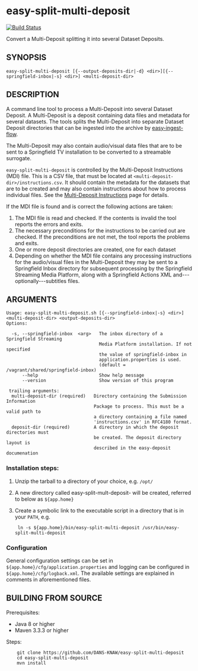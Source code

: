 easy-split-multi-deposit
========================
[![Build Status](https://travis-ci.org/DANS-KNAW/easy-split-multi-deposit.png?branch=master)](https://travis-ci.org/DANS-KNAW/easy-split-multi-deposit)

Convert a Multi-Deposit splitting it into several Dataset Deposits.

SYNOPSIS
--------

    easy-split-multi-deposit [{--output-deposits-dir|-d} <dir>][{--springfield-inbox|-s} <dir>] <multi-deposit-dir>


DESCRIPTION
-----------

A command line tool to process a Multi-Deposit into several Dataset Deposit. A Multi-Deposit
is a deposit containing data files and metadata for several datasets. The tools splits the
Multi-Deposit into separate Dataset Deposit directories that can be ingested into the archive by 
[easy-ingest-flow].

The Multi-Deposit may also contain audio/visual data files that are to be sent to a Springfield TV
installation to be converted to a streamable surrogate.

`easy-split-multi-deposit` is controlled by the Multi-Deposit Instructions (MDI) file. This is a CSV file,
that must be located at `<multi-deposit-dir>/instructions.csv`. It should contain the metadata for the
datasets that are to be created and may also contain instructions about how to process individual files.
See the [Multi-Deposit Instructions] page for details.

If the MDI file is found and is correct the following actions are taken:

1. The MDI file is read and checked. If the contents is invalid the tool reports the errors and exits.
2. The necessary preconditions for the instructions to be carried out are checked. 
   If the preconditions are not met, the tool reports the problems and exits.
3. One or more deposit directories are created, one for each dataset
4. Depending on whether the MDI file contains any processing instructions for the audio/visual files 
   in the Multi-Deposit they may be sent to a Springfield Inbox directory for
   subsequent processing by the Springfield Streaming Media Platform, along with
   a Springfield Actions XML and---optionally---subtitles files. 
  
  
ARGUMENTS
---------
```
Usage: easy-split-multi-deposit.sh [{--springfield-inbox|-s} <dir>] <multi-deposit-dir> <output-deposits-dir>
Options:

  -s, --springfield-inbox  <arg>   The inbox directory of a Springfield Streaming
                                   Media Platform installation. If not specified
                                   the value of springfield-inbox in
                                   application.properties is used.
                                   (default = /vagrant/shared/springfield-inbox)
      --help                       Show help message
      --version                    Show version of this program

 trailing arguments:
  multi-deposit-dir (required)   Directory containing the Submission Information
                                 Package to process. This must be a valid path to
                                 a directory containing a file named
                                 'instructions.csv' in RFC4180 format.
  deposit-dir (required)         A directory in which the deposit directories must
                                 be created. The deposit directory layout is
                                 described in the easy-deposit documenation
```


### Installation steps:

1. Unzip the tarball to a directory of your choice, e.g. `/opt/`
2. A new directory called easy-split-mult-deposit-<version> will be created, referred to below as `${app.home}`
3. Create a symbolic link to the executable script in a directory that is in your `PATH`, e.g.

        ln -s ${app.home}/bin/easy-split-multi-deposit /usr/bin/easy-split-multi-deposit


### Configuration

General configuration settings can be set in `${app.home}/cfg/application.properties` and logging can be
configured in `${app.home}/cfg/logback.xml`. The available settings are explained in comments in 
aforementioned files.


BUILDING FROM SOURCE
--------------------

Prerequisites:

* Java 8 or higher
* Maven 3.3.3 or higher
 
Steps:

        git clone https://github.com/DANS-KNAW/easy-split-multi-deposit
        cd easy-split-multi-deposit
        mvn install


[Multi-Deposit Instructions]: multi-deposit-instructions.md
[easy-ingest-flow]: https://github.com/DANS-KNAW/easy-ingest-flow

  







